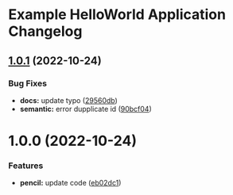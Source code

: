 # Example HelloWorld Application Changelog

## [1.0.1](https://github.com/thuongnn/ga-dotnet/compare/v1.0.0...v1.0.1) (2022-10-24)


### Bug Fixes

* **docs:** update typo ([29560db](https://github.com/thuongnn/ga-dotnet/commit/29560dbf927dd947173d9aa23692f8c3db3558f9))
* **semantic:** error dupplicate id ([90bcf04](https://github.com/thuongnn/ga-dotnet/commit/90bcf0467418d9b66685cbbc76c77b1893b88ff9))

# 1.0.0 (2022-10-24)


### Features

* **pencil:** update code ([eb02dc1](https://github.com/thuongnn/ga-dotnet/commit/eb02dc1e8bae507147b2b64336a326a2fe67bc0d))
